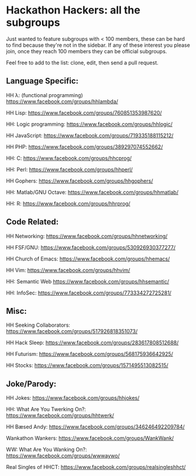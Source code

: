 Hackathon Hackers: all the subgroups
====================================

Just wanted to feature subgroups with < 100 members, these can be hard to find because they're not in the sidebar. If any of these interest you please join, once they reach 100 members they can be official subgroups.

Feel free to add to the list: clone, edit, then send a pull request.

Language Specific:
-------------------
HH λ: (functional programming) https://www.facebook.com/groups/hhlambda/

HH Lisp: https://www.facebook.com/groups/760851353987620/

HH: Logic programming: https://www.facebook.com/groups/hhlogic/

HH JavaScript: https://www.facebook.com/groups/719335188115212/

HH PHP: https://www.facebook.com/groups/389297074552662/

HH: C: https://www.facebook.com/groups/hhcprog/

HH: Perl: https://www.facebook.com/groups/hhperl/

HH Gophers: https://www.facebook.com/groups/hhgophers/

HH: Matlab/GNU Octave: https://www.facebook.com/groups/hhmatlab/

HH: R: https://www.facebook.com/groups/hhrprog/

Code Related:
-------------
HH Networking: https://www.facebook.com/groups/hhnetworking/

HH FSF/GNU: https://www.facebook.com/groups/530926930377277/

HH Church of Emacs: https://www.facebook.com/groups/hhemacs/

HH Vim: https://www.facebook.com/groups/hhvim/

HH: Semantic Web <https://www.facebook.com/groups/hhsemantic/>

HH: InfoSec: https://www.facebook.com/groups/773334272725281/

Misc:
-----
HH Seeking Collaborators: https://www.facebook.com/groups/517926818351073/

HH Hack Sleep: https://www.facebook.com/groups/283617808512688/

HH Futurism: https://www.facebook.com/groups/568175936642925/

HH Stocks: https://www.facebook.com/groups/1571495513082515/

Joke/Parody:
------------
HH Jokes: https://www.facebook.com/groups/hhjokes/

HH: What Are You Twerking On?: https://www.facebook.com/groups/hhtwerk/

HH Bæsed Andy: https://www.facebook.com/groups/346246492209784/

Wankathon Wankers: https://www.facebook.com/groups/WankWank/

WW: What Are You Wanking On?: https://www.facebook.com/groups/wwwaywo/

Real Singles of HHCT: https://www.facebook.com/groups/realsingleshhct/
